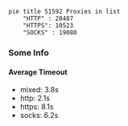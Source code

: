 
```mermaid
pie title 51592 Proxies in list
    "HTTP" : 28487
    "HTTPS": 10523
    "SOCKS" : 19080
```

### Some Info
#### Average Timeout

- mixed: 3.8s
- http: 2.1s
- https: 8.1s
- socks: 6.2s